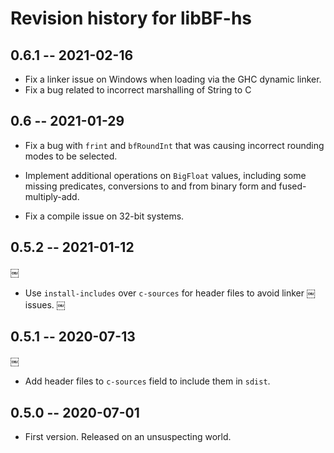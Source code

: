 # Revision history for libBF-hs

## 0.6.1 -- 2021-02-16

* Fix a linker issue on Windows when loading via the GHC dynamic linker.
* Fix a bug related to incorrect marshalling of String to C

## 0.6 -- 2021-01-29

* Fix a bug with `frint` and `bfRoundInt` that was causing incorrect
rounding modes to be selected.

* Implement additional operations on `BigFloat` values, including
some missing predicates, conversions to and from binary form
and fused-multiply-add.

* Fix a compile issue on 32-bit systems.

## 0.5.2 -- 2021-01-12
￼
* Use `install-includes` over `c-sources` for header files to avoid linker
￼ issues.
￼
## 0.5.1 -- 2020-07-13
￼
* Add header files to `c-sources` field to include them in `sdist`.

## 0.5.0 -- 2020-07-01

* First version. Released on an unsuspecting world.
